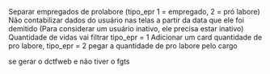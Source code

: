 Separar empregados de prolabore (tipo_epr 1 = empregado, 2 = pró labore)
Não contabilizar dados do usuário nas telas a partir da data que ele foi demitido
(Para considerar um usuário inativo, ele precisa estar inativo)
Quantidade de vidas vai filtrar tipo_epr = 1
Adicionar um card quantidade de pro labore, tipo_epr = 2
pegar a quantidade de pro labore pelo cargo

se gerar o dctfweb e não tiver o fgts
